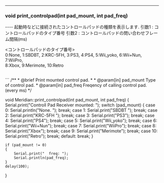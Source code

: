 ----  
<h3>void print_controlpad(int pad_mount, int pad_freq)</h3>
----  
起動時などに接続されたコントロールパッドの種類を表示します.   
引数1 : コントロールパッドのタイプ番号  
引数2 : コントロールパッドの問い合わせフレーム間隔(ms)  
  
<コントロールパッドのタイプ番号>   
0:None, 1:SBDBT, 2:KRC-5FH, 3:PS3, 4:PS4, 5:Wii_yoko, 6:Wii+Nun, 7:WiiPro,  
8:Xbox, 9:Merimote, 10:Retro  
  
<br>  
```  
/**
 * @brief Print mounted control pad.
 *
 * @param[in] pad_mount Type of control pad.
 * @param[in] pad_freq Freqency of calling control pad.(every ms)
 */

void Meridian::print_controlpad(int pad_mount, int pad_freq)
{
    Serial.print("Controll Pad Receiver mounted: ");
    switch (pad_mount)
    {
    case 0:
        Serial.println("None. ");
        break;
    case 1:
        Serial.print("SBDBT ");
        break;
    case 2:
        Serial.print("KRC-5FH ");
        break;
    case 3:
        Serial.print("PS3");
        break;
    case 4:
        Serial.print("PS4");
        break;
    case 5:
        Serial.print("Wii_yoko");
        break;
    case 6:
        Serial.print("Wii+Nun");
        break;
    case 7:
        Serial.print("WiiPro");
        break;
    case 8:
        Serial.print("Xbox");
        break;
    case 9:
        Serial.print("Merimote");
        break;
    case 10:
        Serial.print("Retro");
        break;
    default:
        break;
    }

    if (pad_mount != 0)
    {
        Serial.print("  freq: ");
        Serial.println(pad_freq);
    }
    delay(100);
}
```